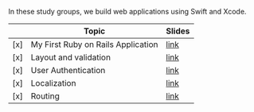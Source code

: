 In these study groups, we build web applications using Swift and Xcode.

|     | Topic                              | Slides                        |
|-----|------------------------------------|-------------------------------|
| [x] | My First Ruby on Rails Application | [link](https://goo.gl/XhxWtA) |
| [x] | Layout and validation              | [link](https://goo.gl/AeqYyt) |
| [x] | User Authentication                | [link](https://goo.gl/7awL1s) |
| [x] | Localization                       | [link](https://goo.gl/XQWKuN) |
| [x] | Routing                            | [link](https://goo.gl/2EuVNx) |

